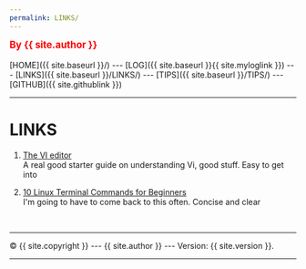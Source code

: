```yaml
---
permalink: LINKS/
---
```

<span style="color:red; font-weight:bold; font-size:larger;">By {{ site.author }}</span>
<br><br>
[HOME]({{ site.baseurl }}/) ---
[LOG]({{ site.baseurl }}{{ site.myloglink }}) ---
[LINKS]({{ site.baseurl }}/LINKS/) ---
[TIPS]({{ site.baseurl }}/TIPS/) ---
[GITHUB]({{ site.githublink }})
<br>
<hr>

# LINKS

1. [The VI editor](https://youtu.be/ggSyF1SVFr4)<br>
A real good starter guide on understanding Vi, good stuff. Easy to get into

2. [10 Linux Terminal Commands for Beginners](https://youtu.be/CpTfQ-q6MPU)<br>
I'm going to have to come back to this often. Concise and clear

<br>
<hr>
&copy; {{ site.copyright }} --- {{ site.author }} --- Version: {{ site.version }}.
<hr>
<br>

